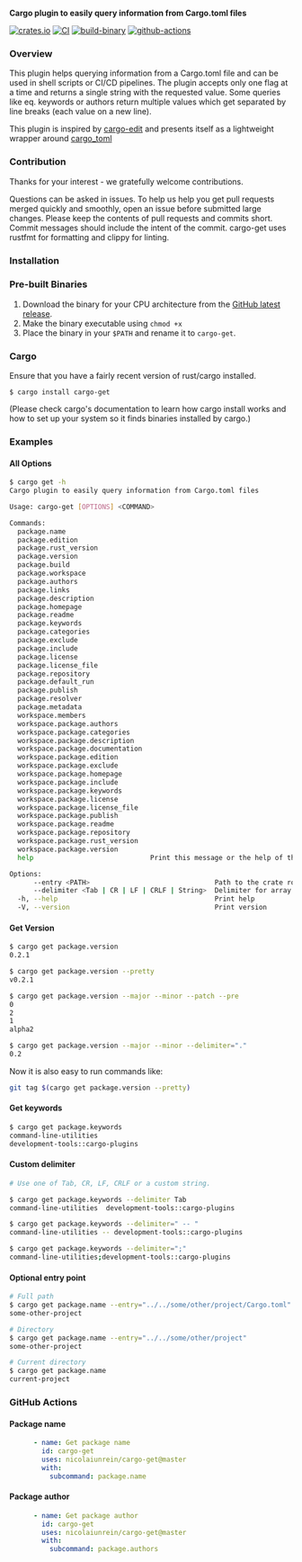 **Cargo plugin to easily query information from Cargo.toml files**

[![crates.io](https://img.shields.io/crates/v/cargo-get.svg)](https://crates.io/crates/cargo-get)
[![CI](https://github.com/nicolaiunrein/cargo-get/actions/workflows/ci.yaml/badge.svg)](https://github.com/nicolaiunrein/cargo-get/actions/workflows/ci.yaml)
[![build-binary](https://github.com/nicolaiunrein/cargo-get/actions/workflows/build-binary.yml/badge.svg)](https://github.com/nicolaiunrein/cargo-get/releases/latest)
[![github-actions](https://github.com/nicolaiunrein/cargo-get/actions/workflows/github-actions.yml/badge.svg)](https://github.com/nicolaiunrein/cargo-get/actions/workflows/github-actions.yml)

### Overview

This plugin helps querying information from a Cargo.toml file and can be used in shell scripts or CI/CD pipelines.
The plugin accepts only one flag at a time and returns a single string with the requested value.
Some queries like eq. keywords or authors return multiple values which get separated by line breaks (each value on a new line).

This plugin is inspired by [cargo-edit](https://github.com/killercup/cargo-edit) and presents itself as a lightweight wrapper around [cargo_toml](https://gitlab.com/crates.rs/cargo_toml)

### Contribution

Thanks for your interest - we gratefully welcome contributions.

Questions can be asked in issues.
To help us help you get pull requests merged quickly and smoothly, open an issue before submitted large changes. Please keep the contents of pull requests and commits short. Commit messages should include the intent of the commit.
cargo-get uses rustfmt for formatting and clippy for linting.

### Installation

### Pre-built Binaries

1. Download the binary for your CPU architecture from the [GitHub latest release][release].
2. Make the binary executable using `chmod +x`
3. Place the binary in your `$PATH` and rename it to `cargo-get`.


### Cargo

Ensure that you have a fairly recent version of rust/cargo installed.

```
$ cargo install cargo-get
```

(Please check cargo's documentation to learn how cargo install works and how to set up your system so it finds binaries installed by cargo.)

### Examples

#### All Options

```bash
$ cargo get -h
Cargo plugin to easily query information from Cargo.toml files

Usage: cargo-get [OPTIONS] <COMMAND>

Commands:
  package.name
  package.edition
  package.rust_version
  package.version
  package.build
  package.workspace
  package.authors
  package.links
  package.description
  package.homepage
  package.readme
  package.keywords
  package.categories
  package.exclude
  package.include
  package.license
  package.license_file
  package.repository
  package.default_run
  package.publish
  package.resolver
  package.metadata
  workspace.members
  workspace.package.authors
  workspace.package.categories
  workspace.package.description
  workspace.package.documentation
  workspace.package.edition
  workspace.package.exclude
  workspace.package.homepage
  workspace.package.include
  workspace.package.keywords
  workspace.package.license
  workspace.package.license_file
  workspace.package.publish
  workspace.package.readme
  workspace.package.repository
  workspace.package.rust_version
  workspace.package.version
  help                             Print this message or the help of the given subcommand(s)

Options:
      --entry <PATH>                               Path to the crate root to query
      --delimiter <Tab | CR | LF | CRLF | String>  Delimiter for array values
  -h, --help                                       Print help
  -V, --version                                    Print version
```

#### Get Version

```bash
$ cargo get package.version
0.2.1

$ cargo get package.version --pretty
v0.2.1

$ cargo get package.version --major --minor --patch --pre
0
2
1
alpha2

$ cargo get package.version --major --minor --delimiter="."
0.2

```

Now it is also easy to run commands like:

```bash
git tag $(cargo get package.version --pretty)
```

#### Get keywords

```bash
$ cargo get package.keywords
command-line-utilities
development-tools::cargo-plugins
```

#### Custom delimiter

```bash
# Use one of Tab, CR, LF, CRLF or a custom string.

$ cargo get package.keywords --delimiter Tab
command-line-utilities 	development-tools::cargo-plugins

$ cargo get package.keywords --delimiter=" -- "
command-line-utilities -- development-tools::cargo-plugins

$ cargo get package.keywords --delimiter=";"
command-line-utilities;development-tools::cargo-plugins
```

#### Optional entry point

```bash
# Full path
$ cargo get package.name --entry="../../some/other/project/Cargo.toml"
some-other-project

# Directory
$ cargo get package.name --entry="../../some/other/project"
some-other-project

# Current directory
$ cargo get package.name
current-project
```

### GitHub Actions

#### Package name

```yaml
      - name: Get package name
        id: cargo-get
        uses: nicolaiunrein/cargo-get@master
        with:
          subcommand: package.name
```

#### Package author

```yaml
      - name: Get package author
        id: cargo-get
        uses: nicolaiunrein/cargo-get@master
        with:
          subcommand: package.authors
```

[release]: https://github.com/nicolaiunrein/cargo-get/releases/latest
